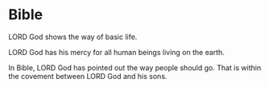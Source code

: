 # Bible
LORD God shows the way of basic life.

LORD God has his mercy for all human beings living on the earth.

In Bible, LORD God has pointed out the way people should go. That is within the covement between LORD God and his sons.
